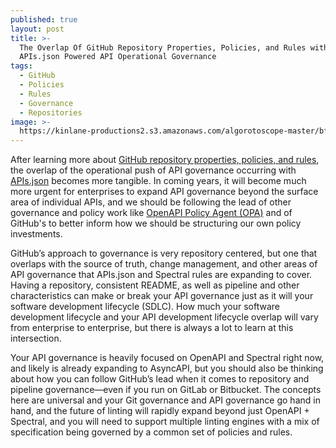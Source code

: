 ```yaml
---
published: true
layout: post
title: >-
  The Overlap Of GitHub Repository Properties, Policies, and Rules with
  APIs.json Powered API Operational Governance
tags:
  - GitHub
  - Policies
  - Rules
  - Governance
  - Repositories
image: >-
  https://kinlane-productions2.s3.amazonaws.com/algorotoscope-master/bf-skinner-gears-pipes-plumbing.jpg
---
```

After learning more about [GitHub repository properties, policies, and rules](https://github.blog/changelog/2024-12-04-enterprise-repository-properties-policies-and-rulesets-public-preview/), the overlap of the operational push of API governance occurring with [APIs.json](https://apisjson.org) becomes more tangible. In coming years, it will become much more urgent for enterprises to expand API governance beyond the surface area of individual APIs, and we should be following the lead of other governance and policy work like [OpenAPI Policy Agent (OPA)](https://www.openpolicyagent.org/) and of GitHub's to better inform how we should be structuring our own policy investments.

GitHub’s approach to governance is very repository centered, but one that overlaps with the source of truth, change management, and other areas of API governance that APIs.json and Spectral rules are expanding to cover. Having a repository, consistent README, as well as pipeline and other characteristics can make or break your API governance just as it will your software development lifecycle (SDLC). How much your software development lifecycle and your API development lifecycle overlap will vary from enterprise to enterprise, but there is always a lot to learn at this intersection.

Your API governance is heavily focused on OpenAPI and Spectral right now, and likely is already expanding to AsyncAPI, but you should also be thinking about how you can follow GitHub’s lead when it comes to repository and pipeline governance—even if you run on GitLab or Bitbucket. The concepts here are universal and your Git governance and API governance go hand in hand, and the future of linting will rapidly expand beyond just OpenAPI + Spectral, and you will need to support multiple linting engines with a mix of specification being governed by a common set of policies and rules.